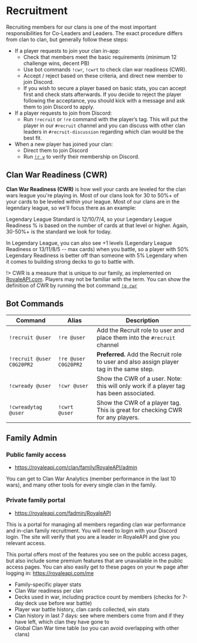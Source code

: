 # Recruitment

Recruiting members for our clans is one of the most important responsibilities for Co-Leaders and Leaders. The exact procedure differs from clan to clan, but generally follow these steps:

* If a player requests to join your clan in-app:
    * Check that members meet the basic requirements (minimum 12 challenge wins, decent PB)
    * Use bot commands `!cwr`, `!cwrt` to check clan war readiness (CWR).
    * Accept / reject based on these criteria, and direct new member to join Discord.
    * If you wish to secure a player based on basic stats, you can accept first and check stats afterwards. If you decide to reject the player following the acceptance, you should kick with a message and ask them to join Discord to apply.
* If a player requests to join from Discord:
    * Run `!recruit` or `!re` command with the player’s tag. This will put the player in our `#recruit` channel and you can discuss with other clan leaders in `#recruit-discussion` regarding which clan would be the best fit.
* When a new player has joined your clan:
    * Direct them to join Discord
    * Run [`!r v`](leader/new-users) to verify their membership on Discord.

## Clan War Readiness (CWR)

**Clan War Readiness (CWR)** is how well your cards are leveled for the clan wars league you're playing in. Most of our clans look for 30 to 50%+ of your cards to be leveled within your league. Most of our clans are in the legendary league, so we'll focus there as an example:

Legendary League Standard is 12/10/7/4, so your Legendary League Readiness % is based on the number of cards at that level or higher.  Again, 30-50%+ is the standard we look for today.

In Legendary League, you can also see +1 levels (Legendary League Readiness or 13/11/8/5 -- max cards) when you battle, so a player with 50% Legendary Readiness is better off than someone with 5% Legendary when it comes to building strong decks to go to battle with.

!> CWR is a measure that is unique to our family, as implemented on [RoyaleAPI.com](https://royaleapi.com). Players may not be familiar with the term. You can show the definition of CWR by running the bot command [`!q cwr`](leader/quotes)

## Bot Commands

| Command | Alias | Description |
| --- | --- | --- |
| `!recruit @user` | `!re @user` | Add the Recruit role to user and place them into the `#recruit` channel |
| `!recruit @user C0G20PR2` | `!re @user C0G20PR2` | **Preferred.** Add the Recruit role to user and also assign player tag in the same step.  |
| `!cwready @user` | `!cwr @user` | Show the CWR of a user. Note: this will only work if a player tag has been associated. |
| `!cwreadytag @user` | `!cwrt @user` | Show the CWR of a player tag. This is great for checking CWR for any players. |

## Family Admin

### Public family access

* https://royaleapi.com/clan/family/RoyaleAPI/admin

You can get to Clan War Analytics (member performance in the last 10 wars), and many other tools for every single clan in the family.

### Private family portal

* https://royaleapi.com/fadmin/RoyaleAPI

This is a portal for managing all members regarding clan war performance and in-clan family recruitment. You will need to login with your Discord login. The site will verify that you are a leader in RoyaleAPI and give you relevant access.

This portal offers most of the features you see on the public access pages, but also include some premium features that are unavailable in the public access pages. You can also easily get to these pages on your `Me` page after logging in: https://royaleapi.com/me

- Family-specific player stats
- Clan War readiness per clan
- Decks used in war, including practice count by members (checks for 7-day deck use before war battle)
- Player war battle history, clan cards collected, win stats
- Clan history in last 7 days: see where members come from and if they have left, which clan they have gone to
- Global Clan War time table (so you can avoid overlapping with other clans)
